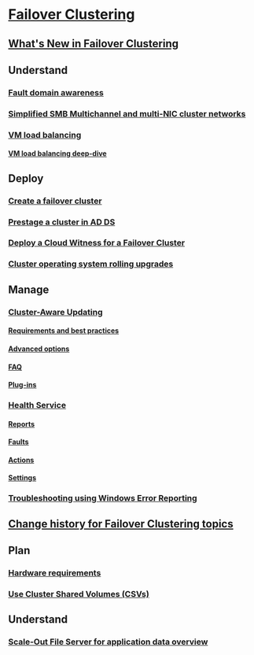 # [Failover Clustering](failover-clustering-overview.md)
## [What's New in Failover Clustering](whats-new-in-failover-clustering.md)
## Understand
### [Fault domain awareness](fault-domains.md)
### [Simplified SMB Multichannel and multi-NIC cluster networks](smb-multichannel.md)
### [VM load balancing](vm-load-balancing-overview.md)
#### [VM load balancing deep-dive](vm-load-balancing-deep-dive.md)
## Deploy
### [Create a failover cluster](create-failover-cluster.md)
### [Prestage a cluster in AD DS](prestage-cluster-adds.md)
### [Deploy a Cloud Witness for a Failover Cluster](deploy-cloud-witness.md)
### [Cluster operating system rolling upgrades](cluster-operating-system-rolling-upgrade.md)
## Manage
### [Cluster-Aware Updating](cluster-aware-updating.md)
#### [Requirements and best practices](cluster-aware-updating-requirements.md)
#### [Advanced options](cluster-aware-updating-options.md)
#### [FAQ](cluster-aware-updating-faq.md)
#### [Plug-ins](cluster-aware-updating-plug-ins.md)
### [Health Service](health-service-overview.md)
#### [Reports](health-service-reports.md)
#### [Faults](health-service-faults.md)
#### [Actions](health-service-actions.md)
#### [Settings](health-service-settings.md)
### [Troubleshooting using Windows Error Reporting](troubleshooting-using-WER-reports.md)
## [Change history for Failover Clustering topics](clustering-change-history.md)
## Plan
### [Hardware requirements](clustering-requirements.md)
### [Use Cluster Shared Volumes (CSVs)](failover-cluster-csvs.md)
## Understand
### [Scale-Out File Server for application data overview](sofs-overview.md)